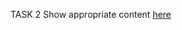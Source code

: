 TASK 2
Show appropriate content <a href="https://ehot-gh.github.io/RWD-homework/2/index.html">here</a>